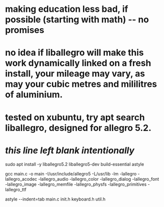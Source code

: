 # making education less bad, if possible (starting with math) -- no promises

# no idea if liballegro will make this work dynamically linked on a fresh install, your mileage may vary, as may your cubic metres and mililitres of aluminium.
# tested on xubuntu, try apt search liballegro, designed for allegro 5.2.
# _this line left blank intentionally_
sudo apt install -y liballegro5.2 liballegro5-dev build-essential astyle

gcc main.c -o main -I/usr/include/allegro5 -L/usr/lib -lm -lallegro -lallegro_acodec -lallegro_audio -lallegro_color -lallegro_dialog -lallegro_font -lallegro_image -lallegro_memfile -lallegro_physfs -lallegro_primitives -lallegro_ttf

astyle --indent=tab main.c init.h keyboard.h util.h
